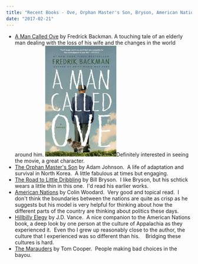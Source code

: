 ```yaml
---
title: "Recent Books - Ove, Orphan Master's Son, Bryson, American Nations, Hillbilly Elegy, Marauders"
date: "2017-02-21"
---
```


- [A Man Called Ove](https://www.amazon.com/Man-Called-Ove-Novel/dp/1476738025) by Fredrick Backman. A touching tale of an elderly man dealing with the loss of his wife and the changes in the world around him. [![](images/a-man-called-ove-9781476738024_hr-193x300.jpg)](http://theludwigs.com/2017/02/recent-books-ove-orphan-masters-son-bryson-american-nations-hillbilly-elegy-marauders/a-man-called-ove-9781476738024_hr/)Definitely interested in seeing the movie, a great character.
- [The Orphan Master's Son](https://www.amazon.com/Orphan-Masters-Son-Pulitzer-Fiction/dp/0812982622) by Adam Johnson.  A life of adaptation and survival in North Korea.  A little fabulous at times but engaging.
- [The Road to Little Dribbling](https://www.amazon.com/Road-Little-Dribbling-Adventures-American/dp/0804172714) by Bill Bryson.  I like Bryson, but his schtick wears a little thin in this one.  I'd read his earlier works.
- [American Nations](https://www.amazon.com/American-Nations-History-Regional-Cultures/dp/0143122029) by Colin Woodard.  Very good and topical read.  I don't think the boundaries between the nations are quite as crisp as he suggests but his model is very helpful for thinking about how the different parts of the country are thinking about politics these days.
- [Hillbilly Elegy](https://www.amazon.com/Hillbilly-Elegy-Memoir-Family-Culture/dp/0062300547) by J.D. Vance.  A nice companion to the American Nations book, a deep look by one person at the culture of Appalachia as they experienced it.  Even tho I grew up reasonably close to the author, the culture that I experienced was so different than his.    Bridging these cultures is hard.
- [The Marauders](https://www.amazon.com/Marauders-Novel-Tom-Cooper/dp/0804140588) by Tom Cooper.  People making bad choices in the bayou.
